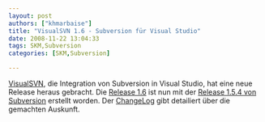 ```yaml
---
layout: post
authors: ["khmarbaise"]
title: "VisualSVN 1.6 - Subversion für Visual Studio"
date: 2008-11-22 13:04:33
tags: SKM,Subversion
categories: [SKM,Subversion]

---
```

[VisualSVN](http://www.visualsvn.com/visualsvn/), die Integration von Subversion in Visual Studio, hat eine neue Release heraus gebracht. 
Die [Release 1.6](http://www.visualsvn.com/visualsvn/changes/1.6/) ist nun mit der [Release 1.5.4 von Subversion](http://subversion.tirgirs.org) erstellt worden. 
Der [ChangeLog](http://www.visualsvn.com/visualsvn/changes/) gibt detailiert über die gemachten Auskunft.
